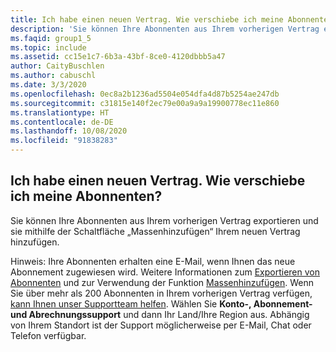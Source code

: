 ```yaml
---
title: Ich habe einen neuen Vertrag. Wie verschiebe ich meine Abonnenten?
description: 'Sie können Ihre Abonnenten aus Ihrem vorherigen Vertrag exportieren und sie mithilfe der Schaltfläche „Massenhinzufügen“ Ihrem neuen Vertrag hinzufügen. Hinweis: Ihre...'
ms.faqid: group1_5
ms.topic: include
ms.assetid: cc15e1c7-6b3a-43bf-8ce0-4120dbbb5a47
author: CaityBuschlen
ms.author: cabuschl
ms.date: 3/3/2020
ms.openlocfilehash: 0ec8a2b1236ad5504e054dfa4d87b5254ae247db
ms.sourcegitcommit: c31815e140f2ec79e00a9a9a19900778ec11e860
ms.translationtype: HT
ms.contentlocale: de-DE
ms.lasthandoff: 10/08/2020
ms.locfileid: "91838283"
---
```

## <a name="i-have-a-new-agreement--how-do-i-move-my-subscribers"></a>Ich habe einen neuen Vertrag.  Wie verschiebe ich meine Abonnenten?

Sie können Ihre Abonnenten aus Ihrem vorherigen Vertrag exportieren und sie mithilfe der Schaltfläche „Massenhinzufügen“ Ihrem neuen Vertrag hinzufügen.

Hinweis: Ihre Abonnenten erhalten eine E-Mail, wenn Ihnen das neue Abonnement zugewiesen wird. Weitere Informationen zum [Exportieren von Abonnenten](../../../../exporting-subscriptions.md) und zur Verwendung der Funktion [Massenhinzufügen](../../../../assign-license-bulk.md). Wenn Sie über mehr als 200 Abonnenten in Ihrem vorherigen Vertrag verfügen, [kann Ihnen unser Supportteam helfen](https://visualstudio.microsoft.com/subscriptions/support/#talktous). Wählen Sie **Konto-, Abonnement- und Abrechnungssupport** und dann Ihr Land/Ihre Region aus. Abhängig von Ihrem Standort ist der Support möglicherweise per E-Mail, Chat oder Telefon verfügbar.
